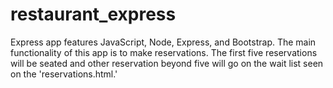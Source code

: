 # restaurant_express
Express app features JavaScript, Node, Express, and Bootstrap. The main functionality of this app is to make reservations. The first five reservations will be seated and other reservation beyond five will go on the wait list seen on the 'reservations.html.' 
